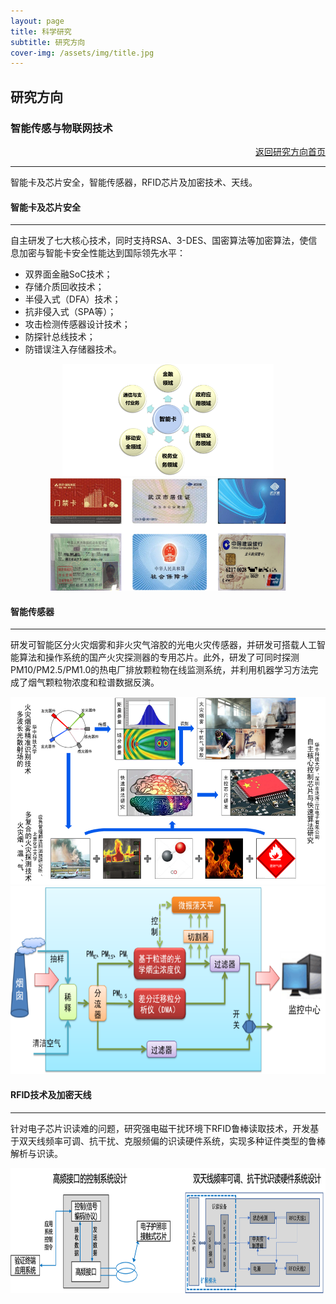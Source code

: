 ```yaml
---
layout: page
title: 科学研究
subtitle: 研究方向
cover-img: /assets/img/title.jpg
---
```

<!--
 * @Author: Conghao Wong
 * @Date: 2023-03-08 19:13:03
 * @LastEditors: Conghao Wong
 * @LastEditTime: 2023-03-12 19:11:50
 * @Description: file content
 * @Github: https://cocoon2wong.github.io
 * Copyright 2023 Conghao Wong, All Rights Reserved.
-->

<link rel="stylesheet" type="text/css" href="/assets/css/user.css">

## 研究方向

<div class="t_grid_back">
    <div>
        <h3>智能传感与物联网技术</h3>
    </div>
    <div align="right">
        <a class="btn btn-info btn-lg get-started-btn btn_dark" href="/researchs/researchs_index">返回研究方向首页</a>
    </div>
</div>

---

智能卡及芯片安全，智能传感器，RFID芯片及加密技术、天线。

#### 智能卡及芯片安全
---

自主研发了七大核心技术，同时支持RSA、3-DES、国密算法等加密算法，使信息加密与智能卡安全性能达到国际领先水平：

- 双界面金融SoC技术；
- 存储介质回收技术；
- 半侵入式（DFA）技术；
- 抗非侵入式（SPA等）；
- 攻击检测传感器设计技术；
- 防探针总线技术；
- 防错误注入存储器技术。

<div align="center">
    <img style="height: 180px;" src="/assets/img/researchs/7/image001.png">
    <img style="height: 180px;" src="/assets/img/researchs/7/image003.png">
</div> 

#### 智能传感器
---

研发可智能区分火灾烟雾和非火灾气溶胶的光电火灾传感器，并研发可搭载人工智能算法和操作系统的国产火灾探测器的专用芯片。此外，研发了可同时探测PM10/PM2.5/PM1.0的热电厂排放颗粒物在线监测系统，并利用机器学习方法完成了烟气颗粒物浓度和粒谱数据反演。

<div align="center">
    <img style="height: 300px;" src="/assets/img/researchs/7/image004.png">
    <img style="height: 300px;" src="/assets/img/researchs/7/image005.png">
</div> 

#### RFID技术及加密天线
---

针对电子芯片识读难的问题，研究强电磁干扰环境下RFID鲁棒读取技术，开发基于双天线频率可调、抗干扰、克服频偏的识读硬件系统，实现多种证件类型的鲁棒解析与识读。

<div align="center">
    <img style="height: 200px;" src="/assets/img/researchs/7/image006.png">
</div> 



